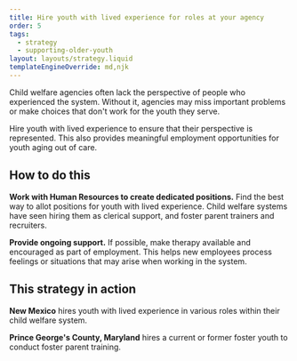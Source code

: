 ```yaml
---
title: Hire youth with lived experience for roles at your agency
order: 5
tags:
  - strategy
  - supporting-older-youth
layout: layouts/strategy.liquid
templateEngineOverride: md,njk
---
```


Child welfare agencies often lack the perspective of people who experienced the system. Without it, agencies may miss important problems or make choices that don't work for the youth they serve.

Hire youth with lived experience to ensure that their perspective is represented. This also provides meaningful employment opportunities for youth aging out of care.

## How to do this

**Work with Human Resources to create dedicated positions.** Find the best way to allot positions for youth with lived experience. Child welfare systems have seen hiring them as clerical support, and foster parent trainers and recruiters.

**Provide ongoing support.** If possible, make therapy available and encouraged as part of employment. This helps new employees process feelings or situations that may arise when working in the system.

## This strategy in action

**New Mexico** hires youth with lived experience in various roles within their child welfare system.

**Prince George's County, Maryland** hires a current or former foster youth to conduct foster parent training.